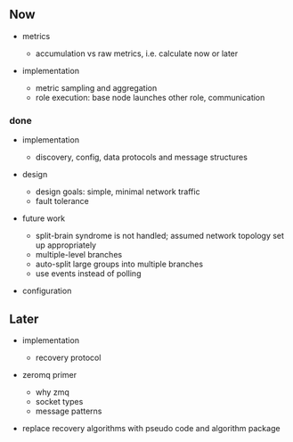 
## Now

*   metrics
    +   accumulation vs raw metrics, i.e. calculate now or later

*   implementation
    +   metric sampling and aggregation
    +   role execution: base node launches other role, communication

### done

*   implementation
    +   discovery, config, data protocols and message structures

*   design
    +   design goals: simple, minimal network traffic
    +   fault tolerance

*   future work
    +   split-brain syndrome is not handled; assumed network topology set up appropriately
    +   multiple-level branches
    +   auto-split large groups into multiple branches
    +   use events instead of polling

*   configuration

## Later

*   implementation
    +   recovery protocol

*   zeromq primer
    +   why zmq
    +   socket types
    +   message patterns

*   replace recovery algorithms with pseudo code and algorithm package
